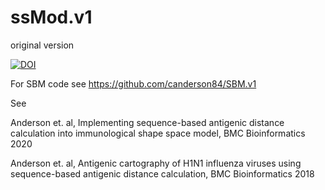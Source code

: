# ssMod.v1
original version

<a href="https://zenodo.org/badge/latestdoi/258000309"><img src="https://zenodo.org/badge/258000309.svg" alt="DOI"></a>


For SBM code see https://github.com/canderson84/SBM.v1

See

Anderson et. al, Implementing sequence-based antigenic distance calculation into immunological shape space model,  BMC Bioinformatics 2020

Anderson et. al, Antigenic cartography of H1N1 influenza viruses using sequence-based antigenic distance calculation, BMC Bioinformatics 2018
